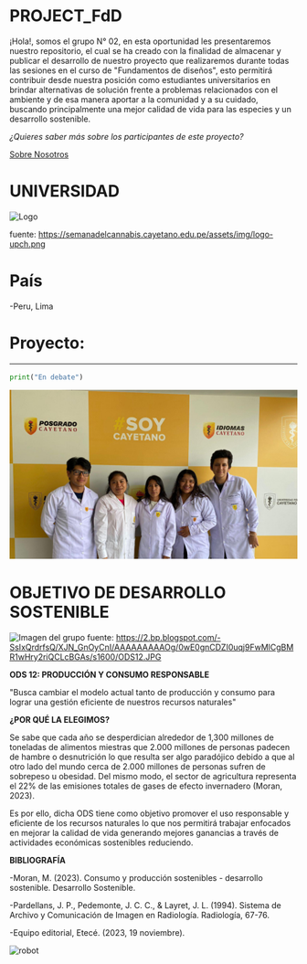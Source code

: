 # **PROJECT_FdD** 


¡Hola!, somos el grupo N° 02, en esta oportunidad les presentaremos nuestro repositorio, el cual se ha creado con la finalidad de almacenar y publicar el desarrollo de nuestro proyecto que realizaremos durante todas las sesiones en el curso de "Fundamentos de diseños", esto permitirá contribuir desde nuestra posición como estudiantes universitarios en brindar alternativas de solución frente a problemas relacionados con el ambiente y de esa manera aportar a la comunidad y a su cuidado, buscando principalmente una mejor calidad de vida para las especies y un desarrollo sostenible.
 
 
*¿Quieres saber más sobre los participantes de este proyecto?*

[Sobre Nosotros](https://github.com/gcdavidq/Project_FdD/blob/main/FdD/Entregables/1.-Sobre_Nosotros.md)

# UNIVERSIDAD
![Logo](<https://semanadelcannabis.cayetano.edu.pe/assets/img/logo-upch.png>)


fuente: https://semanadelcannabis.cayetano.edu.pe/assets/img/logo-upch.png

# País
-Peru, Lima

# Proyecto:
----------------------------------
```python
print("En debate")

```

![Imagen del grupo](<Carpetas_del_Proyecto/Imagenes/Z-Photos_generales/Foto grupal principal.jpeg>)

# OBJETIVO DE DESARROLLO SOSTENIBLE 
![Imagen del grupo](<https://2.bp.blogspot.com/-SsIxQrdrfsQ/XJN_GnOyCnI/AAAAAAAAAOg/0wE0gnCDZI0uqj9FwMlCgBMR1wHry2riQCLcBGAs/s1600/ODS12.JPG>)
fuente: https://2.bp.blogspot.com/-SsIxQrdrfsQ/XJN_GnOyCnI/AAAAAAAAAOg/0wE0gnCDZI0uqj9FwMlCgBMR1wHry2riQCLcBGAs/s1600/ODS12.JPG

**ODS 12: PRODUCCIÓN Y CONSUMO RESPONSABLE** 

"Busca cambiar el modelo actual tanto de producción y consumo para lograr una gestión eficiente de nuestros recursos naturales"

**¿POR QUÉ LA ELEGIMOS?**

Se sabe que cada año se desperdician alrededor de 1,300 millones de toneladas de alimentos miestras que 2.000 millones de personas padecen de hambre o desnutrición lo que resulta ser algo paradójico debido a que al otro lado del mundo cerca de 2.000 millones de personas sufren de sobrepeso u obesidad. Del mismo modo, el sector de agricultura representa el 22% de las emisiones totales de gases de efecto invernadero (Moran, 2023). 

Es por ello, dicha ODS tiene como objetivo promover el uso responsable y eficiente de los recursos naturales lo que nos permitirá trabajar enfocados en mejorar la calidad de vida generando mejores ganancias  a través de actividades económicas sostenibles reduciendo.







**BIBLIOGRAFÍA**

-Moran, M. (2023). Consumo y producción sostenibles - desarrollo sostenible. Desarrollo Sostenible.

-Pardellans, J. P., Pedemonte, J. C. C., & Layret, J. L. (1994). Sistema de Archivo y Comunicación de Imagen en Radiología. Radiología, 67-76.

-Equipo editorial, Etecé. (2023, 19 noviembre).




![robot](https://fcit.usf.edu/matrix/wp-content/uploads/2017/01/DanceBot-3-LG.gif)
